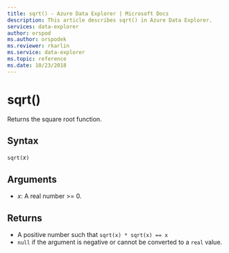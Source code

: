 ```yaml
---
title: sqrt() - Azure Data Explorer | Microsoft Docs
description: This article describes sqrt() in Azure Data Explorer.
services: data-explorer
author: orspod
ms.author: orspodek
ms.reviewer: rkarlin
ms.service: data-explorer
ms.topic: reference
ms.date: 10/23/2018
---
```

# sqrt()

Returns the square root function.  

## Syntax

`sqrt(`*x*`)`

## Arguments

* *x*: A real number >= 0.

## Returns

* A positive number such that `sqrt(x) * sqrt(x) == x`
* `null` if the argument is negative or cannot be converted to a `real` value. 